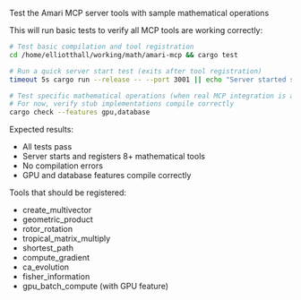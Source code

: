 Test the Amari MCP server tools with sample mathematical operations

This will run basic tests to verify all MCP tools are working correctly:

```bash
# Test basic compilation and tool registration
cd /home/elliotthall/working/math/amari-mcp && cargo test

# Run a quick server start test (exits after tool registration)
timeout 5s cargo run --release -- --port 3001 || echo "Server started successfully"

# Test specific mathematical operations (when real MCP integration is available)
# For now, verify stub implementations compile correctly
cargo check --features gpu,database
```

Expected results:
- All tests pass
- Server starts and registers 8+ mathematical tools
- No compilation errors
- GPU and database features compile correctly

Tools that should be registered:
- create_multivector
- geometric_product
- rotor_rotation
- tropical_matrix_multiply
- shortest_path
- compute_gradient
- ca_evolution
- fisher_information
- gpu_batch_compute (with GPU feature)
